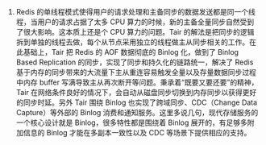 1. Redis 的单线程模式使得用户的请求处理和主备同步的数据发送都是同一个线程，当用户的请求占据了太多 CPU 算力的时候，新的主备全量同步自然受到了很大影响。这本质上还是个 CPU 算力的问题。Tair 的解法是把同步的逻辑拆到单独的线程去做，每个从节点采用独立的线程做主从同步相关的工作。在此基础上，Tair 把 Redis 的 AOF 数据彻底的 Binlog 化，做到了 Binlog Based Replication 的同步，实现了同步和持久化的链路统一，解决了 Redis 基于内存的同步带来的大流量下主从重连容易触发全量以及存量数据同步过程中内存 buffer 写满导致主从再次断开等问题。秉承着“既要又要还要”的精神，Tair 在网络条件良好的情况下，会自动从磁盘同步切换到内存同步以获得更好的同步时延。另外 Tair 围绕 Binlog 也实现了跨域同步、CDC（Change Data Capture）等外部的 Binlog 消费和通知服务。这里多说几句，现代存储服务的一个核心设计就是 Binlog，很多特性都是围绕着 Binlog 展开的，有足够多附加信息的 Binlog 才能在多副本一致性以及 CDC 等场景下提供相应的支持。
